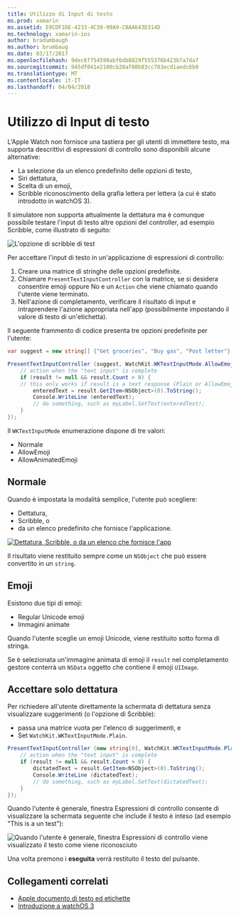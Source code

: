 ```yaml
---
title: Utilizzo di Input di testo
ms.prod: xamarin
ms.assetid: E9CDF1DE-4233-4C39-99A9-C0AA643D314D
ms.technology: xamarin-ios
author: bradumbaugh
ms.author: brumbaug
ms.date: 03/17/2017
ms.openlocfilehash: 9dec6f754590abf6db8829f555376b423b7a7da7
ms.sourcegitcommit: 945df041e2180cb20af08b83cc703ecd1aedc6b0
ms.translationtype: MT
ms.contentlocale: it-IT
ms.lasthandoff: 04/04/2018
---
```

# <a name="working-with-text-input"></a>Utilizzo di Input di testo

L'Apple Watch non fornisce una tastiera per gli utenti di immettere testo, ma supporta descrittivi di espressioni di controllo sono disponibili alcune alternative:

- La selezione da un elenco predefinito delle opzioni di testo,
- Siri dettatura,
- Scelta di un emoji,
- Scribble riconoscimento della grafia lettera per lettera (a cui è stato introdotto in watchOS 3).

Il simulatore non supporta attualmente la dettatura ma è comunque possibile testare l'input di testo altre opzioni del controller, ad esempio Scribble, come illustrato di seguito:

![](text-input-images/textinput-sml.png "L'opzione di scribble di test")

Per accettare l'input di testo in un'applicazione di espressioni di controllo:

1. Creare una matrice di stringhe delle opzioni predefinite.
2. Chiamare `PresentTextInputController` con la matrice, se si desidera consentire emoji oppure No e un `Action` che viene chiamato quando l'utente viene terminato.
3. Nell'azione di completamento, verificare il risultato di input e intraprendere l'azione appropriata nell'app (possibilmente impostando il valore di testo di un'etichetta).

Il seguente frammento di codice presenta tre opzioni predefinite per l'utente:

```csharp
var suggest = new string[] {"Get groceries", "Buy gas", "Post letter"};

PresentTextInputController (suggest, WatchKit.WKTextInputMode.AllowEmoji, (result) => {
    // action when the "text input" is complete
    if (result != null && result.Count > 0) {
    // this only works if result is a text response (Plain or AllowEmoji)
        enteredText = result.GetItem<NSObject>(0).ToString();
        Console.WriteLine (enteredText);
        // do something, such as myLabel.SetText(enteredText);
    }
});
```

Il `WKTextInputMode` enumerazione dispone di tre valori:

- Normale
- AllowEmoji
- AllowAnimatedEmoji

## <a name="plain"></a>Normale

Quando è impostata la modalità semplice, l'utente può scegliere:

- Dettatura,
- Scribble, o
- da un elenco predefinito che fornisce l'applicazione.

[![](text-input-images/plain-scribble-sml.png "Dettatura, Scribble, o da un elenco che fornisce l'app")](text-input-images/plain-scribble.png#lightbox)

Il risultato viene restituito sempre come un `NSObject` che può essere convertito in un `string`.

## <a name="emoji"></a>Emoji

Esistono due tipi di emoji:

- Regular Unicode emoji
- Immagini animate

Quando l'utente sceglie un emoji Unicode, viene restituito sotto forma di stringa.

Se è selezionata un'immagine animata di emoji il `result` nel completamento gestore conterrà un `NSData` oggetto che contiene il emoji `UIImage`.

## <a name="accepting-dictation-only"></a>Accettare solo dettatura

Per richiedere all'utente direttamente la schermata di dettatura senza visualizzare suggerimenti (o l'opzione di Scribble):

- passa una matrice vuota per l'elenco di suggerimenti, e
- Set `WatchKit.WKTextInputMode.Plain`.

```csharp
PresentTextInputController (new string[0], WatchKit.WKTextInputMode.Plain, (result) => {
    // action when the "text input" is complete
    if (result != null && result.Count > 0) {
        dictatedText = result.GetItem<NSObject>(0).ToString();
        Console.WriteLine (dictatedText);
        // do something, such as myLabel.SetText(dictatedText);
    }
});
```

Quando l'utente è generale, finestra Espressioni di controllo consente di visualizzare la schermata seguente che include il testo è inteso (ad esempio "This is a un test"):

![](text-input-images/dictation.png "Quando l'utente è generale, finestra Espressioni di controllo viene visualizzato il testo come viene riconosciuto")

Una volta premono i **eseguita** verrà restituito il testo del pulsante.



## <a name="related-links"></a>Collegamenti correlati

- [Apple documento di testo ed etichette](https://developer.apple.com/library/ios/documentation/General/Conceptual/WatchKitProgrammingGuide/TextandLabels.html)
- [Introduzione a watchOS 3](~/ios/watchos/platform/introduction-to-watchos3/index.md)
